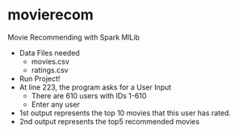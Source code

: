 # movierecom
Movie Recommending with Spark MlLib
- Data Files needed
    - movies.csv
    - ratings.csv
- Run Project!
- At line 223, the program asks for a User Input
  - There are 610 users with IDs 1-610
  - Enter any user
- 1st output represents the top 10 movies that this user has rated.
- 2nd output represents the top5 recommended movies
